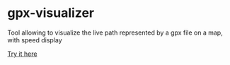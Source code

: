 # gpx-visualizer
Tool allowing to visualize the live path represented by a gpx file on a map, with speed display

[Try it here](https://tagueo.github.io/gpx-visualiser/)
